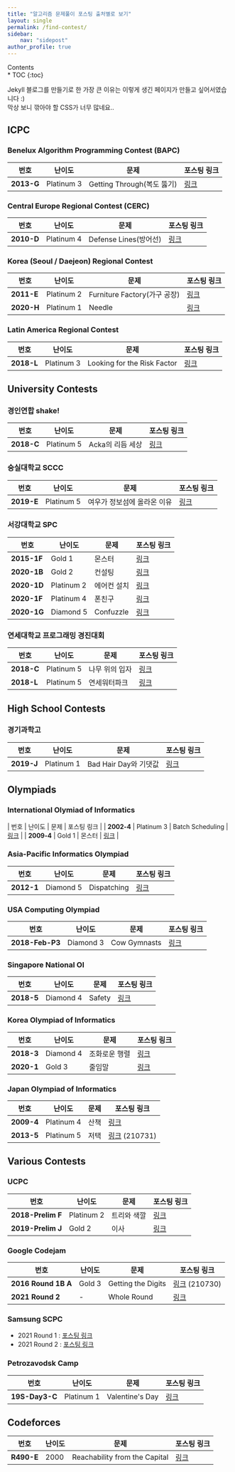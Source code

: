```yaml
---
title: "알고리즘 문제풀이 포스팅 출처별로 보기"
layout: single
permalink: /find-contest/
sidebar:
    nav: "sidepost"
author_profile: true
---
```

<div id="toc">
Contents
</div>
* TOC
{:toc}

Jekyll 블로그를 만들기로 한 가장 큰 이유는 이렇게 생긴 페이지가 만들고 싶어서였습니다 :)  
막상 보니 깎아야 할 CSS가 너무 많네요..

## ICPC 
### Benelux Algorithm Programming Contest (BAPC)

| 번호         | 난이도        | 문제                     | 포스팅 링크                     |
|------------|------------|------------------------|----------------------------|
| **2013-G** | Platinum 3 | Getting Through(복도 뚫기) | [링크](/algorithms/BOJ9373/) | 

### Central Europe Regional Contest (CERC)

| 번호         | 난이도        | 문제                 | 포스팅 링크                              |
|------------|------------|--------------------|-------------------------------------|
| **2010-D** | Platinum 4 | Defense Lines(방어선) | [링크](/ps-weekly/ps-weekly-21Jul1/) |

### Korea (Seoul / Daejeon) Regional Contest

| 번호         | 난이도        | 문제                       | 포스팅 링크                      |
|------------|------------|--------------------------|-----------------------------|
| **2011-E** | Platinum 2 | Furniture Factory(가구 공장) | [링크](/algorithms/BOJ8904/)  |
| **2020-H** | Platinum 1 | Needle                   | [링크](/algorithms/BOJ20176/) |

### Latin America Regional Contest

| 번호         | 난이도        | 문제                          | 포스팅 링크                      |
|------------|------------|-----------------------------|-----------------------------|
| **2018-L** | Platinum 3 | Looking for the Risk Factor | [링크](/algorithms/BOJ16532/) | 

## University Contests
### 경인연합 shake!

| 번호         | 난이도        | 문제          | 포스팅 링크                      |
|------------|------------|-------------|-----------------------------|
| **2018-C** | Platinum 5 | Acka의 리듬 세상 | [링크](/algorithms/BOJ15907/) |

### 숭실대학교 SCCC

| 번호         | 난이도        | 문제              | 포스팅 링크                              |
|------------|------------|-----------------|-------------------------------------|
| **2019-E** | Platinum 5 | 여우가 정보섬에 올라온 이유 | [링크](/algorithms/ps-weekly-21Jul1/) |

### 서강대학교 SPC

| 번호         | 난이도        | 문제              | 포스팅 링크                              | 
|------------|------------|-----------------|-------------------------------------|
| **2015-1F** | Gold 1 | 몬스터 | [링크](/ps-weekly/ps-weekly-21Jul3) | 
| **2020-1B** | Gold 2 | 컨설팅 | [링크](/cp-rounds/team-practice-sogang-2020/) | 
| **2020-1D** | Platinum 2 | 에어컨 설치 | [링크](/cp-rounds/team-practice-sogang-2020/) | 
| **2020-1F** | Platinum 4 | 폰친구 | [링크](/cp-rounds/team-practice-sogang-2020/) | 
| **2020-1G** | Diamond 5 | Confuzzle | [링크](/cp-rounds/team-practice-sogang-2020/) | 

### 연세대학교 프로그래밍 경진대회

| 번호         | 난이도        | 문제              | 포스팅 링크                              | 
|------------|------------|-----------------|-------------------------------------|
| **2018-C** | Platinum 5 | 나무 위의 입자 | [링크](/ps-weekly/ps-weekly-21Jul3) | 
| **2018-L** | Platinum 5 | 연세워터파크 | [링크](/ps-weekly/ps-weekly-21Jul3) | 

## High School Contests
### 경기과학고

| 번호    | 난이도        | 문제                | 포스팅 링크                      | 
|-------|------------|-------------------|-----------------------------|
| **2019-J** | Platinum 1 | Bad Hair Day와 기댓값 | [링크](/algorithms/BOJ18194/) |

## Olympiads 

### International Olymiad of Informatics

| 번호         | 난이도       | 문제          | 포스팅 링크                     | 
| **2002-4** | Platinum 3 | Batch Scheduling |  [링크](/ps_weekly/ps-weekly-21Jul3)  | 
| **2009-4** | Gold 1 | 몬스터 |  [링크](/ps_weekly/ps-weekly-21Jul3)  | 

### Asia-Pacific Informatics Olympiad

| 번호         | 난이도       | 문제          | 포스팅 링크                     | 
|------------|-----------|-------------|----------------------------|
| **2012-1** | Diamond 5 | Dispatching | [링크](/algorithms/BOJ4002/) |

### USA Computing Olympiad

| 번호         | 난이도       | 문제          | 포스팅 링크                     | 
|------------|-----------|-------------|----------------------------|
| **2018-Feb-P3** | Diamond 3 | Cow Gymnasts | [링크](/ps-problems/BOJ15744/) |

### Singapore National OI 

| 번호         | 난이도       | 문제     | 포스팅 링크                      | 
|------------|-----------|--------|-----------------------------|
| **2018-5** | Diamond 4 | Safety | [링크](/algorithms/BOJ19693/) |

### Korea Olympiad of Informatics

| 번호         | 난이도       | 문제      | 포스팅 링크                              |
|------------|-----------|---------|-------------------------------------|
| **2018-3** | Diamond 4 | 조화로운 행렬 | [링크](/algorithms/BOJ15977/)         | 
| **2020-1** | Gold 3    | 줄임말     | [링크](/algorithms/ps-weekly-21may1/) | 

### Japan Olympiad of Informatics

| 번호         | 난이도       | 문제      | 포스팅 링크                              |
|------------|-----------|---------|-------------------------------------|
| **2009-4** | Platinum 4 | 산책 |  [링크](/ps_weekly/ps-weekly-21Jul3)         | 
| **2013-5** | Platinum 5 | 저택 |  [링크](/ps-teatime/) (210731)       | 

## Various Contests
### UCPC

| 번호                | 난이도        | 문제     | 포스팅 링크                              |
|-------------------|------------|--------|-------------------------------------|
| **2018-Prelim F** | Platinum 2 | 트리와 색깔 | [링크](/algorithms/ps-weekly-21Jul1/) | 
| **2019-Prelim J** | Gold 2     | 이사     | [링크](/algorithms/BOJ17371/)         |

### Google Codejam

| 번호                | 난이도        | 문제     | 포스팅 링크                              |
|-------------------|------------|--------|-------------------------------------|
| **2016 Round 1B A** | Gold 3 | Getting the Digits | [링크](/ps-teatime/) (210730) | 
| **2021 Round 2** | - | Whole Round | [링크](/algorithms/Codejam-2021-R2/) | 

### Samsung SCPC
- 2021 Round 1 : [포스팅 링크](/cp-rounds/SCPC-2021-Round1/)
- 2021 Round 2 : [포스팅 링크](/cp-rounds/SCPC-2021-Round2/)
 
### Petrozavodsk Camp

| 번호         | 난이도        | 문제              | 포스팅 링크                      | 
|------------|------------|-----------------|-----------------------------|
| **19S-Day3-C** | Platinum 1 | Valentine's Day | [링크](/algorithms/BOJ18600/) |


## Codeforces 

| 번호         | 난이도        | 문제              | 포스팅 링크                      |
|------------|------------|-----------------|-----------------------------|
| **R490-E** | 2000 | Reachability from the Capital | [링크](/algorithms/ps-weekly-21Jul1/)  | 
